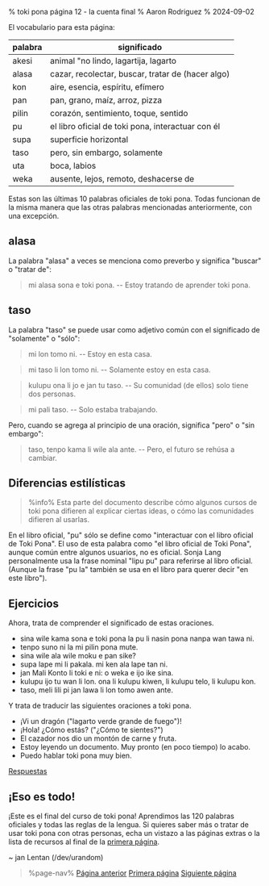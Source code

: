% toki pona página 12 - la cuenta final
% Aaron Rodriguez
% 2024-09-02

El vocabulario para esta página:

| palabra   | significado                                       |
|-----------|---------------------------------------------------|
| akesi     | animal "no lindo, lagartija, lagarto              |
| alasa     | cazar, recolectar, buscar, tratar de (hacer algo) |
| kon       | aire, esencia, espíritu, efímero                  |
| pan       | pan, grano, maíz, arroz, pizza                    |
| pilin     | corazón, sentimiento, toque, sentido              |
| pu        | el libro oficial de toki pona, interactuar con él |
| supa      | superficie horizontal                             |
| taso      | pero, sin embargo, solamente                      |
| uta       | boca, labios                                      |
| weka      | ausente, lejos, remoto, deshacerse de             |

Estas son las últimas 10 palabras oficiales de toki pona. Todas funcionan
de la misma manera que las otras palabras mencionadas anteriormente, con una excepción.

## alasa

La palabra "alasa" a veces se menciona como preverbo y significa "buscar" o "tratar de":

> mi alasa sona e toki pona. -- Estoy tratando de aprender toki pona.

## taso

La palabra "taso" se puede usar como adjetivo común con el significado de "solamente" o "sólo":

> mi lon tomo ni. -- Estoy en esta casa.

> mi taso li lon tomo ni. -- Solamente estoy en esta casa.

> kulupu ona li jo e jan tu taso. -- Su comunidad (de ellos) solo tiene dos personas.

> mi pali taso. -- Solo estaba trabajando.

Pero, cuando se agrega al principio de una oración, significa "pero" o "sin embargo":

> taso, tenpo kama li wile ala ante. -- Pero, el futuro se rehúsa a cambiar.

## Diferencias estilísticas

> %info%
> Esta parte del documento describe cómo algunos cursos de toki pona difieren al
> explicar ciertas ideas, o cómo las comunidades difieren al usarlas.

En el libro oficial, "pu" sólo se define como "interactuar con el libro oficial
de Toki Pona". El uso de esta palabra como "el libro oficial de Toki Pona",
aunque común entre algunos usuarios, no es oficial. Sonja Lang personalmente
usa la frase nominal "lipu pu" para referirse al libro oficial. (Aunque la 
frase "pu la" también se usa en el libro para querer decir "en este libro").

## Ejercicios

Ahora, trata de comprender el significado de estas oraciones.

* sina wile kama sona e toki pona la pu li nasin pona nanpa wan tawa ni.
* tenpo suno ni la mi pilin pona mute.
* sina wile ala wile moku e pan sike?
* supa lape mi li pakala. mi ken ala lape tan ni.
* jan Mali Konto li toki e ni: o weka e ijo ike sina.
* kulupu ijo tu wan li lon. ona li kulupu kiwen, li kulupu telo, li kulupu kon.
* taso, meli lili pi jan lawa li lon tomo awen ante.

Y trata de traducir las siguientes oraciones a toki pona.

* ¡Vi un dragón ("lagarto verde grande de fuego")!
* ¡Hola! ¿Cómo estás? ("¿Cómo te sientes?")
* El cazador nos dio un montón de carne y fruta.
* Estoy leyendo un documento. Muy pronto (en poco tiempo) lo acabo.
* Puedo hablar toki pona muy bien.

[Respuestas](es/answers#p12)

## ¡Eso es todo!

¡Este es el final del curso de toki pona! Aprendimos las 120 palabras oficiales
y todas las reglas de la lengua. Si quieres saber más o tratar de usar 
toki pona con otras personas, echa un vistazo a las páginas extras o la lista
de recursos al final de la [primera página](es).

~ jan Lentan (/dev/urandom)

> %page-nav%
> [Página anterior](es/11)
> [Primera página](es)
> [Siguiente página](es/13)
